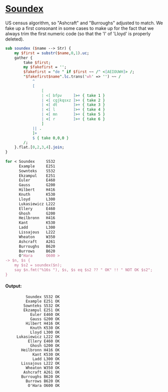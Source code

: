 [1]: http://rosettacode.org/wiki/Soundex

# [Soundex][1]

US census algorithm, so "Ashcraft" and "Burroughs" adjusted to match.
We fake up a first consonant in some cases to make up for the fact that we always trim the first numeric code (so that the 'l' of 'Lloyd' is properly deleted).

```perl
sub soundex ($name --> Str) {
    my $first = substr($name,0,1).uc;
    gather {
        take $first;
        my $fakefirst = '';
        $fakefirst = "de " if $first ~~ /^ <[AEIOUWH]> /;
        "$fakefirst$name".lc.trans('wh' => '') ~~ /
            ^
            [
                [
                | <[ bfpv     ]>+ { take 1 }
                | <[ cgjkqsxz ]>+ { take 2 }
                | <[ dt       ]>+ { take 3 }
                | <[ l        ]>+ { take 4 }
                | <[ mn       ]>+ { take 5 }
                | <[ r        ]>+ { take 6 }
                ]
            || .
            ]+
            $ { take 0,0,0 }
        /;
    }.flat.[0,2,3,4].join;
}
 
for < Soundex     S532
      Example     E251
      Sownteks    S532
      Ekzampul    E251
      Euler       E460
      Gauss       G200
      Hilbert     H416
      Knuth       K530
      Lloyd       L300
      Lukasiewicz L222
      Ellery      E460
      Ghosh       G200
      Heilbronn   H416
      Kant        K530
      Ladd        L300
      Lissajous   L222
      Wheaton     W350
      Ashcraft    A261
      Burroughs   B620
      Burrows     B620
      O'Hara      O600 >
-> $n, $s {
    my $s2 = soundex($n);
    say $n.fmt("%16s "), $s, $s eq $s2 ?? " OK" !! " NOT OK $s2";
}
```

#### Output:
```
         Soundex S532 OK
         Example E251 OK
        Sownteks S532 OK
        Ekzampul E251 OK
           Euler E460 OK
           Gauss G200 OK
         Hilbert H416 OK
           Knuth K530 OK
           Lloyd L300 OK
     Lukasiewicz L222 OK
          Ellery E460 OK
           Ghosh G200 OK
       Heilbronn H416 OK
            Kant K530 OK
            Ladd L300 OK
       Lissajous L222 OK
         Wheaton W350 OK
        Ashcraft A261 OK
       Burroughs B620 OK
         Burrows B620 OK
          O'Hara O600 OK
```